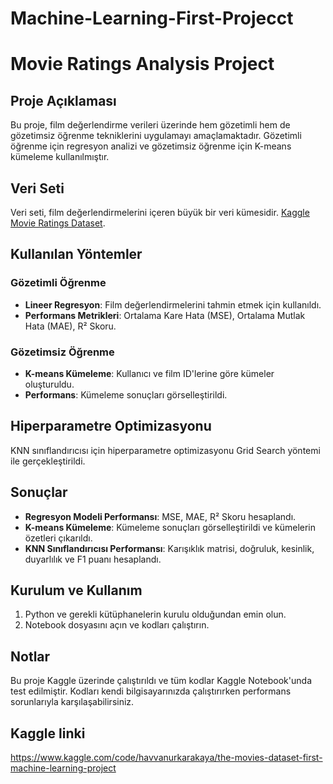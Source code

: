 # Machine-Learning-First-Projecct
# Movie Ratings Analysis Project

## Proje Açıklaması
Bu proje, film değerlendirme verileri üzerinde hem gözetimli hem de gözetimsiz öğrenme tekniklerini uygulamayı amaçlamaktadır. Gözetimli öğrenme için regresyon analizi ve gözetimsiz öğrenme için K-means kümeleme kullanılmıştır.

## Veri Seti
Veri seti, film değerlendirmelerini içeren büyük bir veri kümesidir. [Kaggle Movie Ratings Dataset](https://www.kaggle.com/datasets/kaggle/input/the-movies-dataset/ratings.csv).

## Kullanılan Yöntemler

### Gözetimli Öğrenme
- **Lineer Regresyon**: Film değerlendirmelerini tahmin etmek için kullanıldı.
- **Performans Metrikleri**: Ortalama Kare Hata (MSE), Ortalama Mutlak Hata (MAE), R² Skoru.

### Gözetimsiz Öğrenme
- **K-means Kümeleme**: Kullanıcı ve film ID'lerine göre kümeler oluşturuldu.
- **Performans**: Kümeleme sonuçları görselleştirildi.

## Hiperparametre Optimizasyonu
KNN sınıflandırıcısı için hiperparametre optimizasyonu Grid Search yöntemi ile gerçekleştirildi.

## Sonuçlar
- **Regresyon Modeli Performansı**: MSE, MAE, R² Skoru hesaplandı.
- **K-means Kümeleme**: Kümeleme sonuçları görselleştirildi ve kümelerin özetleri çıkarıldı.
- **KNN Sınıflandırıcısı Performansı**: Karışıklık matrisi, doğruluk, kesinlik, duyarlılık ve F1 puanı hesaplandı.

## Kurulum ve Kullanım
1. Python ve gerekli kütüphanelerin kurulu olduğundan emin olun.
2. Notebook dosyasını açın ve kodları çalıştırın.

## Notlar
Bu proje Kaggle üzerinde çalıştırıldı ve tüm kodlar Kaggle Notebook'unda test edilmiştir. Kodları kendi bilgisayarınızda çalıştırırken performans sorunlarıyla karşılaşabilirsiniz.

## Kaggle linki 
https://www.kaggle.com/code/havvanurkarakaya/the-movies-dataset-first-machine-learning-project 
